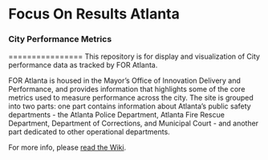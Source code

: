 # Focus On Results Atlanta
### City Performance Metrics
================
This repository is for display and visualization of City performance data as tracked by FOR Atlanta. 

FOR Atlanta is housed in the Mayor’s Office of Innovation Delivery and Performance, and provides information that highlights some of the core metrics used to measure performance across the city. The site is grouped into two parts: one part contains information about Atlanta’s public safety departments - the Atlanta Police Department, Atlanta Fire Rescue Department, Department of Corrections, and Municipal Court - and another part dedicated to other operational departments. 

For more info, please [read the Wiki](https://github.com/foratlanta/foratlanta.github.io/wiki).
